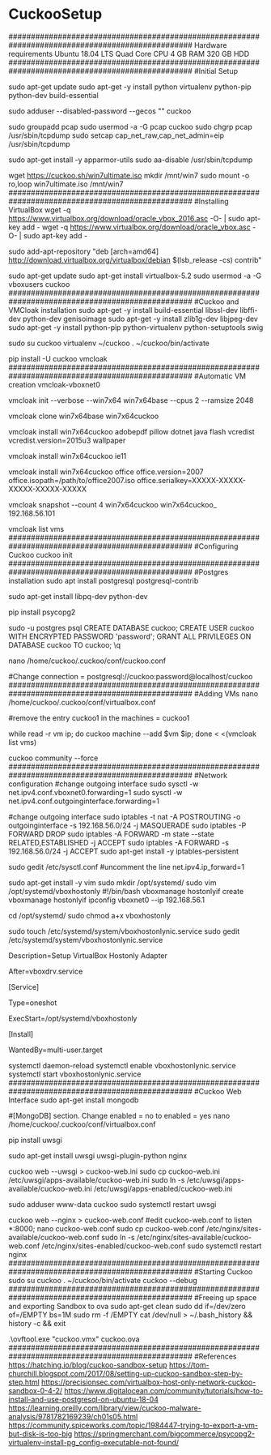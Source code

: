 # CuckooSetup
#################################################################################################
Hardware requirements
Ubuntu 18.04 LTS
Quad Core CPU
4 GB RAM
320 GB HDD
#################################################################################################
#Initial Setup

sudo apt-get update
sudo apt-get -y install python virtualenv python-pip python-dev build-essential

sudo adduser --disabled-password --gecos "" cuckoo

sudo groupadd pcap
sudo usermod -a -G pcap cuckoo
sudo chgrp pcap /usr/sbin/tcpdump
sudo setcap cap_net_raw,cap_net_admin=eip /usr/sbin/tcpdump

sudo apt-get install -y apparmor-utils
sudo aa-disable /usr/sbin/tcpdump

wget https://cuckoo.sh/win7ultimate.iso
mkdir /mnt/win7
sudo mount -o ro,loop win7ultimate.iso /mnt/win7
#################################################################################################
#Installing VirtualBox
wget -q https://www.virtualbox.org/download/oracle_vbox_2016.asc -O- | sudo apt-key add -
wget -q https://www.virtualbox.org/download/oracle_vbox.asc -O- | sudo apt-key add -

sudo add-apt-repository "deb [arch=amd64] http://download.virtualbox.org/virtualbox/debian $(lsb_release -cs) contrib"

sudo apt-get update
sudo apt-get install virtualbox-5.2
sudo usermod -a -G vboxusers cuckoo
#################################################################################################
#Cuckoo and VMCloak installation
sudo apt-get -y install build-essential libssl-dev libffi-dev python-dev genisoimage
sudo apt-get -y install zlib1g-dev libjpeg-dev
sudo apt-get -y install python-pip python-virtualenv python-setuptools swig

sudo su cuckoo
virtualenv ~/cuckoo
. ~/cuckoo/bin/activate

pip install -U cuckoo vmcloak
#################################################################################################
#Automatic VM creation
vmcloak-vboxnet0

vmcloak init --verbose --win7x64 win7x64base --cpus 2 --ramsize 2048

vmcloak clone win7x64base win7x64cuckoo

vmcloak install win7x64cuckoo adobepdf pillow dotnet java flash vcredist vcredist.version=2015u3 wallpaper

vmcloak install win7x64cuckoo ie11

vmcloak install win7x64cuckoo office office.version=2007 office.isopath=/path/to/office2007.iso office.serialkey=XXXXX-XXXXX-XXXXX-XXXXX-XXXXX

vmcloak snapshot --count 4 win7x64cuckoo win7x64cuckoo_ 192.168.56.101

vmcloak list vms
#################################################################################################
#Configuring Cuckoo
cuckoo init
#################################################################################################
#Postgres installation
sudo apt install postgresql postgresql-contrib

sudo apt-get install libpq-dev python-dev

pip install psycopg2

sudo -u postgres psql
CREATE DATABASE cuckoo;
CREATE USER cuckoo WITH ENCRYPTED PASSWORD 'password';
GRANT ALL PRIVILEGES ON DATABASE cuckoo TO cuckoo;
\q

nano /home/cuckoo/.cuckoo/conf/cuckoo.conf

#Change connection =  postgresql://cuckoo:password@localhost/cuckoo
#################################################################################################
#Adding VMs
nano /home/cuckoo/.cuckoo/conf/virtualbox.conf

#remove the entry cuckoo1 in the machines = cuckoo1

while read -r vm ip; do cuckoo machine --add $vm $ip; done < <(vmcloak list vms)

cuckoo community --force
#################################################################################################
#Network configuration
#change outgoing interface
sudo sysctl -w net.ipv4.conf.vboxnet0.forwarding=1
sudo sysctl -w net.ipv4.conf.outgoinginterface.forwarding=1

#change outgoing interface
sudo iptables -t nat -A POSTROUTING -o outgoinginterface -s 192.168.56.0/24 -j MASQUERADE
sudo iptables -P FORWARD DROP
sudo iptables -A FORWARD -m state --state RELATED,ESTABLISHED -j ACCEPT
sudo iptables -A FORWARD -s 192.168.56.0/24 -j ACCEPT
sudo apt-get install -y iptables-persistent


sudo gedit /etc/sysctl.conf
#uncomment the line net.ipv4.ip_forward=1


sudo apt-get install -y vim
sudo mkdir /opt/systemd/
sudo vim /opt/systemd/vboxhostonly
#!/bin/bash
vboxmanage hostonlyif create
vboxmanage hostonlyif ipconfig vboxnet0 --ip 192.168.56.1

cd /opt/systemd/
sudo chmod a+x vboxhostonly

sudo touch /etc/systemd/system/vboxhostonlynic.service
sudo gedit /etc/systemd/system/vboxhostonlynic.service

Description=Setup VirtualBox Hostonly Adapter

After=vboxdrv.service



[Service]

Type=oneshot

ExecStart=/opt/systemd/vboxhostonly



[Install]

WantedBy=multi-user.target

systemctl daemon-reload
systemctl enable vboxhostonlynic.service
systemctl start vboxhostonlynic.service
#################################################################################################
#Cuckoo Web Interface
sudo apt-get install mongodb

#[MongoDB] section. Change enabled = no to enabled = yes
nano /home/cuckoo/.cuckoo/conf/virtualbox.conf

pip install uwsgi

sudo apt-get install uwsgi uwsgi-plugin-python nginx

cuckoo web --uwsgi > cuckoo-web.ini
sudo cp cuckoo-web.ini /etc/uwsgi/apps-available/cuckoo-web.ini
sudo ln -s /etc/uwsgi/apps-available/cuckoo-web.ini /etc/uwsgi/apps-enabled/cuckoo-web.ini

sudo adduser www-data cuckoo
sudo systemctl restart uwsgi


cuckoo web --nginx > cuckoo-web.conf
#edit cuckoo-web.conf to listen *:8000;
nano cuckoo-web.conf
sudo cp cuckoo-web.conf /etc/nginx/sites-available/cuckoo-web.conf
sudo ln -s /etc/nginx/sites-available/cuckoo-web.conf /etc/nginx/sites-enabled/cuckoo-web.conf
sudo systemctl restart nginx
#################################################################################################
#Starting Cuckoo
sudo su cuckoo
. ~/cuckoo/bin/activate
cuckoo --debug
#################################################################################################
#Freeing up space and exporting Sandbox to ova
sudo apt-get clean
sudo dd if=/dev/zero of=/EMPTY bs=1M
sudo rm -f /EMPTY
cat /dev/null > ~/.bash_history && history -c && exit

.\ovftool.exe "cuckoo.vmx" cuckoo.ova
#################################################################################################
#References
https://hatching.io/blog/cuckoo-sandbox-setup
https://tom-churchill.blogspot.com/2017/08/setting-up-cuckoo-sandbox-step-by-step.html
https://precisionsec.com/virtualbox-host-only-network-cuckoo-sandbox-0-4-2/
https://www.digitalocean.com/community/tutorials/how-to-install-and-use-postgresql-on-ubuntu-18-04
https://learning.oreilly.com/library/view/cuckoo-malware-analysis/9781782169239/ch01s05.html
https://community.spiceworks.com/topic/1984447-trying-to-export-a-vm-but-disk-is-too-big
https://springmerchant.com/bigcommerce/psycopg2-virtualenv-install-pg_config-executable-not-found/

